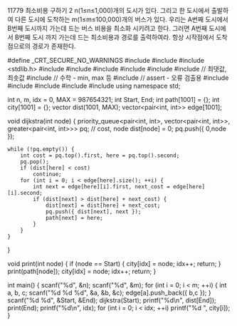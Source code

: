 11779 최소비용 구하기 2
n(1≤n≤1,000)개의 도시가 있다. 그리고 한 도시에서 출발하여 다른 도시에 도착하는 m(1≤m≤100,000)개의 버스가 있다. 
우리는 A번째 도시에서 B번째 도시까지 가는데 드는 버스 비용을 최소화 시키려고 한다. 그러면 A번째 도시에서 B번째 도시 까지 가는데 드는 최소비용과 경로를 출력하여라. 
항상 시작점에서 도착점으로의 경로가 존재한다.



#define _CRT_SECURE_NO_WARNINGS
#include <numeric>
#include <cstdio>
#include <stdlib.h>
#include <iostream>
#include <cstring>
#include <string>
#include <algorithm>
#include <vector>
#include <climits>   // 최댓값, 최솟값
#include <cmath>   // 수학 - min, max 등
#include <cassert>   // assert - 오류 검출용
#include <queue>
#include <stack>
#include <deque>
#include <map>
#include <set>
using namespace std;

int n, m, idx = 0, MAX = 987654321;
int Start, End;
int path[1001] = {};
int city[1001] = {};
vector<int> dist(1001, MAX);
vector<pair<int, int>> edge[1001];

void dijkstra(int node) {
	priority_queue<pair<int, int>, vector<pair<int, int>>, greater<pair<int, int>>> pq;   // cost, node
	dist[node] = 0;
	pq.push({ 0,node });

	while (!pq.empty()) {
		int cost = pq.top().first, here = pq.top().second;
		pq.pop();
		if (dist[here] < cost)
			continue;
		for (int i = 0; i < edge[here].size(); ++i) {
			int next = edge[here][i].first, next_cost = edge[here][i].second;
			if (dist[next] > dist[here] + next_cost) {
				dist[next] = dist[here] + next_cost;
				pq.push({ dist[next], next });
				path[next] = here;
			}
		}
	}
}

void print(int node) {
	if (node == Start) {
		city[idx] = node;
		idx++;
		return;
	}
	print(path[node]);
	city[idx] = node;
	idx++;
	return;
}

int main() {
	scanf("%d", &n);
	scanf("%d", &m);
	for (int i = 0; i < m; ++i) {
		int a, b, c;
		scanf("%d %d %d", &a, &b, &c);
		edge[a].push_back({ b,c });
	}
	scanf("%d %d", &Start, &End);
	dijkstra(Start);
	printf("%d\n", dist[End]);
	print(End);
	printf("%d\n", idx);
	for (int i = 0; i < idx; ++i)
		printf("%d ", city[i]);
}
